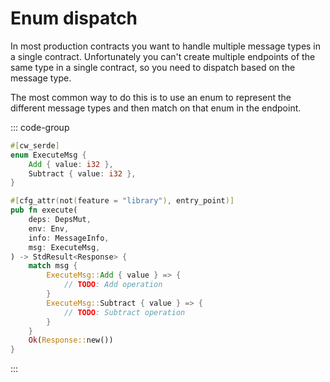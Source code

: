 <ChapterLabel label="core"></ChapterLabel>

# Enum dispatch

In most production contracts you want to handle multiple message types in a single contract.
Unfortunately you can't create multiple endpoints of the same type in a single contract, so you need
to dispatch based on the message type.

The most common way to do this is to use an enum to represent the different message types and then
match on that enum in the endpoint.

::: code-group

```Rust [contract.rs]
#[cw_serde]
enum ExecuteMsg {
    Add { value: i32 },
    Subtract { value: i32 },
}

#[cfg_attr(not(feature = "library"), entry_point)]
pub fn execute(
    deps: DepsMut,
    env: Env,
    info: MessageInfo,
    msg: ExecuteMsg,
) -> StdResult<Response> {
    match msg {
        ExecuteMsg::Add { value } => {
            // TODO: Add operation
        }
        ExecuteMsg::Subtract { value } => {
            // TODO: Subtract operation
        }
    }
    Ok(Response::new())
}
```

:::
